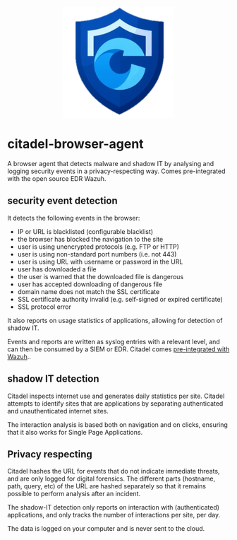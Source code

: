 <div align="center">
  <img alt="Citadel logo" src="gui/images/logo.png" width="50%">
</div>

# citadel-browser-agent
A browser agent that detects malware and shadow IT by analysing and logging security events in a privacy-respecting way. Comes pre-integrated with the open source EDR Wazuh.

## security event detection
It detects the following events in the browser:
* IP or URL is blacklisted (configurable blacklist)
* the browser has blocked the navigation to the site
* user is using unencrypted protocols (e.g. FTP or HTTP)
* user is using non-standard port numbers (i.e. not 443)
* user is using URL with username or password in the URL
* user has downloaded a file
* the user is warned that the downloaded file is dangerous
* user has accepted downloading of dangerous file
* domain name does not match the SSL certificate
* SSL certificate authority invalid (e.g. self-signed or expired certificate)
* SSL protocol error

It also reports on usage statistics of applications, allowing for detection of shadow IT.

Events and reports are written as syslog entries with a relevant level, and can then be consumed by a SIEM or EDR. Citadel comes [pre-integrated with Wazuh](/doc/wazuh.md)..


## shadow IT detection
Citadel inspects internet use and generates daily statistics per site. Citadel attempts to identify sites that are applications by separating authenticated and unauthenticated internet sites.

The interaction analysis is based both on navigation and on clicks, ensuring that it also works for Single Page Applications.


## Privacy respecting
Citadel hashes the URL for events that do not indicate immediate threats, and are only logged for digital forensics. The different parts (hostname, path, query, etc) of the URL are hashed separately so that it remains possible to perform analysis after an incident.

The shadow-IT detection only reports on interaction with (authenticated) applications, and only tracks the number of interactions per site, per day.

The data is logged on your computer and is never sent to the cloud.